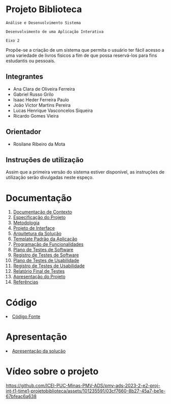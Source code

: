 # Projeto Biblioteca

`Análise e Desenvolvimento Sistema`

`Desenvolvimento de uma Aplicação Interativa`

`Eixo 2`



Propõe-se a criação de um sistema que permita o usuário ter fácil acesso a uma variedade de livros físicos a fim de que possa reservá-los para fins estudantis ou pessoais. 


## Integrantes

* Ana Clara de Oliveira Ferreira
* Gabriel Russo Grilo
* Isaac Heder Ferreira Paulo
* João Victor Martins Pereira
* Lucas Henrique Vasconcelos Siqueira
* Ricardo Gomes Vieira

## Orientador

* Rosilane Ribeiro da Mota

## Instruções de utilização

Assim que a primeira versão do sistema estiver disponível, as instruções de utilização serão divulgadas neste espeço.

# Documentação

<ol>
<li><a href="DOCS/01-Documentação de Contexto.md"> Documentação de Contexto</a></li>
<li><a href="DOCS/02-Especificação do Projeto.md"> Especificação do Projeto</a></li>
<li><a href="DOCS/03-Metodologia.md"> Metodologia</a></li>
<li><a href="DOCS/04-Projeto de Interface.md"> Projeto de Interface</a></li>
<li><a href="DOCS/05-Arquitetura da Solução.md"> Arquitetura da Solução</a></li>
<li><a href="DOCS/06-Template Padrão da Aplicação.md"> Template Padrão da Aplicação</a></li>
<li><a href="DOCS/07-Programação de Funcionalidades.md"> Programação de Funcionalidades</a></li>
<li><a href="DOCS/08-Plano de Testes de Software.md"> Plano de Testes de Software</a></li>
<li><a href="DOCS/09-Registro de Testes de Software.md"> Registro de Testes de Software</a></li>
<li><a href="DOCS/10-Plano de Testes de Usabilidade.md"> Plano de Testes de Usabilidade</a></li>
<li><a href="DOCS/11-Registro de Testes de Usabilidade.md"> Registro de Testes de Usabilidade</a></li>
<li><a href="DOCS/12-Relatório Final de Testes.md"> Relatório Final de Testes</a></li>
<li><a href="DOCS/13-Apresentação do Projeto.md"> Apresentação do Projeto</a></li>
<li><a href="DOCS/14-Referências.md"> Referências</a></li>
</ol>

# Código

<li><a href="src/README.md"> Código Fonte</a></li>

# Apresentação

<li><a href="presentation/README.md"> Apresentação da solução</a></li>

# Vídeo sobre o projeto


https://github.com/ICEI-PUC-Minas-PMV-ADS/pmv-ads-2023-2-e2-proj-int-t1-time1-projetobiblioteca/assets/101235591/03cf7660-8b27-45a7-be1e-67bfeac6a638

